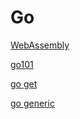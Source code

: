 # Go

[WebAssembly](https://github.com/golang/go/wiki/WebAssembly)

[go101](https://github.com/go101/go101)

[go get](https://zhuanlan.zhihu.com/p/295431046)

[go generic](https://zhuanlan.zhihu.com/p/317313199)